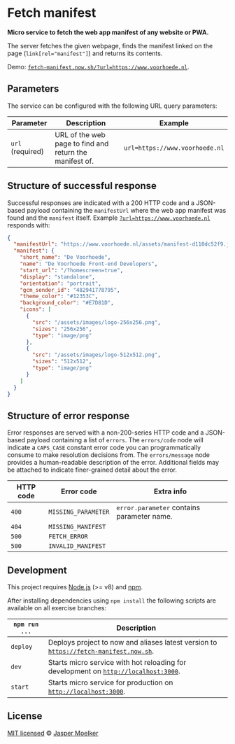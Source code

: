 # Fetch manifest

**Micro service to fetch the web app manifest of any website or PWA.**

The server fetches the given webpage, finds the manifest linked on the page (`link[rel="manifest"]`) and returns its contents.

Demo: [`fetch-manifest.now.sh/?url=https://www.voorhoede.nl`](https://fetch-manifest.now.sh/?url=https://www.voorhoede.nl).


## Parameters

The service can be configured with the following URL query parameters:

Parameter | Description | Example
--- | --- | ---
`url` (required) | URL of the web page to find and return the manifest of. | `url=https://www.voorhoede.nl`


## Structure of successful response

Successful responses are indicated with a 200 HTTP code and a JSON-based payload containing the `manifestUrl` where the web app manifest was found and the `manifest` itself. Example [`?url=https://www.voorhoede.nl`](https://fetch-manifest.now.sh/?url=https://www.voorhoede.nl) responds with:

```json
{
  "manifestUrl": "https://www.voorhoede.nl/assets/manifest-d110dc52f9.json",
  "manifest": {
    "short_name": "De Voorhoede",
    "name": "De Voorhoede Front-end Developers",
    "start_url": "/?homescreen=true",
    "display": "standalone",
    "orientation": "portrait",
    "gcm_sender_id": "482941778795",
    "theme_color": "#12353C",
    "background_color": "#E7D81D",
    "icons": [
      {
        "src": "/assets/images/logo-256x256.png",
        "sizes": "256x256",
        "type": "image/png"
      },
      {
        "src": "/assets/images/logo-512x512.png",
        "sizes": "512x512",
        "type": "image/png"
      }
    ]
  }
}
```


## Structure of error response

Error responses are served with a non-200-series HTTP code and a JSON-based payload containing a list of `errors`. The `errors/code` node will indicate a `CAPS_CASE` constant error code you can programmatically consume to make resolution decisions from. The `errors/message` node provides a human-readable description of the error. Additional fields may be attached to indicate finer-grained detail about the error.

HTTP code | Error code | Extra info
--- | --- | ---
`400` | `MISSING_PARAMETER` | `error.parameter` contains parameter name.
`404` | `MISSING_MANIFEST` | 
`500` | `FETCH_ERROR` | 
`500` | `INVALID_MANIFEST` | 


## Development

This project requires [Node.js](http://nodejs.org/) (>= v8) and [npm](https://npmjs.org/).

After installing dependencies using `npm install` the following scripts are available on all exercise branches:

`npm run ...` | Description
---|---
`deploy` | Deploys project to now and aliases latest version to [`https://fetch-manifest.now.sh`](https://fetch-manifest.now.sh).
`dev` | Starts micro service with hot reloading for development on [`http://localhost:3000`](http://localhost:3000).
`start` | Starts micro service for production on [`http://localhost:3000`](http://localhost:3000).


## License

[MIT licensed](license) © [Jasper Moelker](https://twitter.com/jbmoelker)
